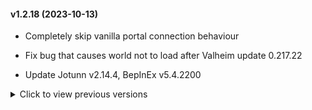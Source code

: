 #### v1.2.18 (2023-10-13)

* Completely skip vanilla portal connection behaviour

* Fix bug that causes world not to load after Valheim update 0.217.22

* Update Jotunn v2.14.4, BepInEx v5.4.2200

<details>
<summary>Click to view previous versions</summary>
	
* **v1.2.17** (2023-09-12)

	* v1.2.17 is a hotfix to v1.2.16

	* Fix a bug where the world file would fail to load (v1.2.17)

	* Add Default Portal checkbox on the portal configuration panel (v1.2.16)

	* Add config option `HidePortalDistance` which can be used to remove the distance indicator from the list of portals (v1.2.16)

	* Fix bug where sometimes portals would (still) not reconnect (v1.2.16)

	* Fix Dutch translation (v1.2.16)
	
* **v1.2.15** (2023-09-01)
	
	* Block game input when configuring portal

	* Restore portal connections between sessions (for real this time)

	* Update Jotunn 2.12.7

* **v1.2.14** (2023-08-26)
	
	* Update Jotun 2.12.6
	
* **v1.2.13** (2023-06-17)

	* v1.2.13 is a hotfix to v1.2.12

	* Remember portal connections between sessions (v1.2.12)

	* Fix a crash related to placing items or using the hoe (v1.2.12)

	* Jotunn update 2.12.1 (v1.2.12)

	* Revert MonoMod dependencies (hotfixed in v1.2.13)

	
* **v1.2.11** (2023-06-13)

	* Add translation to Italian

	* Update Jotun 2.12.0, BepInEx 5.4.2105

	* Fix portals not connecting after game update 0.216.9

* **v1.2.10** (2023-04-02)

	* Improved gamepad support: the XPortal configuration panel now shows gamepad keyhints!

	* Give Stone Portals their own colour (thanks bonesbro!)

	* Fix path separators in XPortal release archive

	* Show portal colour tag on hover

	* Fix crash when destroying a portal that XPortal doesn't know of

	* Jotunn update 2.11.2, BepInEx update 5.4.2102

	* Some portal sync optimisations

	* Improved logging

* **v1.2.9** (2023-03-23)

	* Fix Ping button not working (attempt #2)

* **v1.2.8** (2023-03-22)

	* Add config option `DoublePortalCosts` which doubles the costs of a portal when enabled

	* Fix Ping button not working after a recent Valheim update

	* Add server installation instructions to documentation

	* Add Configuration section to documentation

* **v1.2.7** (2023-03-14)

	* Dependency updates: BepInEx 5.4.21, Jotunn 2.11.0

	* Some fixes towards further [Advanced Portals](https://valheim.thunderstore.io/package/RandyKnapp/AdvancedPortals/) compatibility
 
	* Fix a HarmonyX warning that occurs when loading XPortal

	* Fix error that sometimes appears when logging out or quitting the game

* **v1.2.6** (2023-03-05)

	* XPortal is now marked as incompatible with [AnyPortal](https://valheim.thunderstore.io/package/sweetgiorni/AnyPortal/): if you have AnyPortal installed, XPortal will not work
	
	* Config option added: DisplayPortalColour. Enabling this will display a coloured tag in portal list (integration with [Advanced Portals](https://valheim.thunderstore.io/package/RandyKnapp/AdvancedPortals/) by Randy Knapp)
	
	* Documentation overhaul (readmes are now fully modular -- if you're a mod author, check this out on GitHub!)
	
	* Improved logging

* **v1.2.5** (2023-02-15)

	* Hide the Ping Map button when the [nomap](https://valheim.fandom.com/wiki/Global_Keys) global key is set (you can do this by typing `nomap` in the console).

	* The `PingMapDisabled` config option is now enforced by the server. If the server has this set to `true`, the Ping Map button will be hidden, regardless of your own settings.

	* Add sync support for the stone portal object. This fixes a compatibility issue with the mod [Stone Portal](https://valheim.thunderstore.io/package/JereKuusela/Stone_Portal/).

* **v1.2.4** (2023-02-13)

	* Add translation to Korean.

	* Items in the dropdown no longer overlap each other.

	* Items in the dropdown are now highlighted when you hover over them.

	* Added configuration option `PingMapDisabled` which disables the ability to ping portals in the list. By default the Ping Map button remains *enabled*.

	* Various code optimisations.

* **v1.2.3** (2023-02-09)

	* Add support for [Nexus Update Check](https://www.nexusmods.com/valheim/mods/102)

	* Minor UI modifications to accomodate longer translations.

	* Added translations for Polish and Russian.

	* Updated description/readme.

	* Code cleanup and minor bugfixes.

* **v1.2.2** (2023-02-06)

	* Fixed "Fetching portal info.." bug.

	* Non-placeable world items (such as wild beehives) can now be destroyed again.

	* It is no longer possible to configure a portal that is being protected by someone else's ward.

* **v1.2.1** (2023-02-05)

	* Translation added for Spanish

	* Added BepInEx dependency, updated Jotunn dependency to 2.10.4.

	* Detect portal placement and destruction.
	
	* Optimise portal hovering event, UI interaction, and resyncs.

	* Update console log messages.

	* Some bugfixes

* **v1.2.0** (2023-02-03)

	* Fix portals disappearing from the dropdown.

	* Fix portals sometimes duplicating.

* **v1.1.0** (2023-02-03)

	* Controller support!

	* Translations added for French, Portuguese (BR), German.

* **v1.0.1** (2023-02-01)

	* Improvements for dedicated servers.

	* Fix a bug that stopped XPortal showing the UI after destroying a portal.

* **v1.0.0** (2023-02-01)
	
	* Initial release.

</details>


